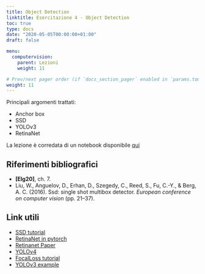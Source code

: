 ```yaml
---
title: Object Detection
linktitle: Esercitazione 4 - Object Detection
toc: true
type: docs
date: "2020-05-05T00:00:00+01:00"
draft: false

menu:
  computervision:
    parent: Lezioni
    weight: 11

# Prev/next pager order (if `docs_section_pager` enabled in `params.toml`)
weight: 11
---
```




Principali argomenti trattati:

- Anchor box
- SSD
- YOLOv3
- RetinaNet

La lezione è corredata di un notebook disponibile [qui](https://github.com/gmanco/cv_notebooks/blob/master/labs_lecture/lab04)



## Riferimenti bibliografici

- **[Elg20]**, ch. 7.
- Liu, W., Anguelov, D., Erhan, D., Szegedy, C., Reed, S., Fu, C.-Y.,  & Berg, A. C. (2016). Ssd: single shot multibox detector. *European conference on computer vision* (pp. 21–37).

## Link utili

- [SSD tutorial](https://github.com/sgrvinod/a-PyTorch-Tutorial-to-Object-Detection)
- [RetinaNet in pytorch](https://github.com/andreaazzini/retinanet.pytorch)
- [Retinanet Paper](https://arxiv.org/abs/1708.02002)
- [YOLOv4](https://arxiv.org/abs/2004.10934)
- [FocalLoss tutorial](https://towardsdatascience.com/retinanet-how-focal-loss-fixes-single-shot-detection-cb320e3bb0de)
- [YOLOv3 example](https://blog.paperspace.com/how-to-implement-a-yolo-object-detector-in-pytorch/)

